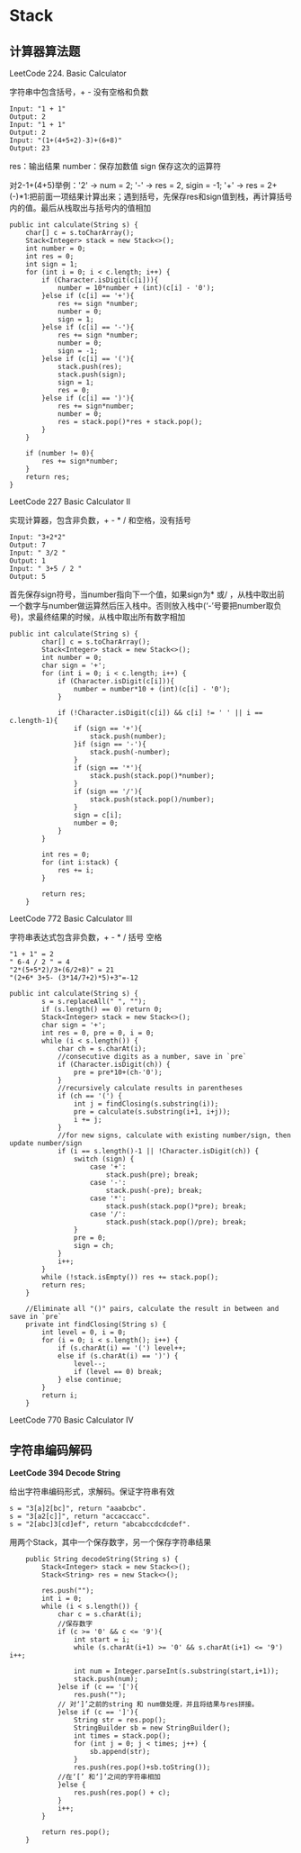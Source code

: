 # Stack

## 计算器算法题

LeetCode 224. Basic Calculator

字符串中包含括号，+ - 没有空格和负数

```
Input: "1 + 1"
Output: 2
Input: "1 + 1"
Output: 2
Input: "(1+(4+5+2)-3)+(6+8)"
Output: 23
```

res：输出结果 number：保存加数值 sign 保存这次的运算符

对2-1+(4+5)举例：'2' -> num = 2; '-' -> res = 2, sigin = -1; '+' -> res = 2+ (-)*1:把前面一项结果计算出来；遇到括号，先保存res和sign值到栈，再计算括号内的值。最后从栈取出与括号内的值相加

    public int calculate(String s) {
    	char[] c = s.toCharArray();
        Stack<Integer> stack = new Stack<>();
        int number = 0;
        int res = 0;
        int sign = 1;
        for (int i = 0; i < c.length; i++) {
            if (Character.isDigit(c[i])){
                number = 10*number + (int)(c[i] - '0');
            }else if (c[i] == '+'){
                res += sign *number;
                number = 0;
                sign = 1;
            }else if (c[i] == '-'){
                res += sign *number;
                number = 0;
                sign = -1;
            }else if (c[i] == '('){
                stack.push(res);
                stack.push(sign);
                sign = 1;
                res = 0;
            }else if (c[i] == ')'){
                res += sign*number;
                number = 0;
                res = stack.pop()*res + stack.pop();
            }
        }
    
        if (number != 0){
            res += sign*number;
        }
        return res;
    }
LeetCode 227 Basic Calculator II

实现计算器，包含非负数，+ - * / 和空格，没有括号

```
Input: "3+2*2"
Output: 7
Input: " 3/2 "
Output: 1
Input: " 3+5 / 2 "
Output: 5
```

首先保存sign符号，当number指向下一个值，如果sign为* 或/ ，从栈中取出前一个数字与number做运算然后压入栈中。否则放入栈中(‘-’号要把number取负号)，求最终结果的时候，从栈中取出所有数字相加

```
public int calculate(String s) {
        char[] c = s.toCharArray();
        Stack<Integer> stack = new Stack<>();
        int number = 0;
        char sign = '+';
        for (int i = 0; i < c.length; i++) {
            if (Character.isDigit(c[i])){
                number = number*10 + (int)(c[i] - '0');
            }

            if (!Character.isDigit(c[i]) && c[i] != ' ' || i == c.length-1){
                if (sign == '+'){
                    stack.push(number);
                }if (sign == '-'){
                    stack.push(-number);
                }
                if (sign == '*'){
                    stack.push(stack.pop()*number);
                }
                if (sign == '/'){
                    stack.push(stack.pop()/number);
                }
                sign = c[i];
                number = 0;
            }
        }

        int res = 0;
        for (int i:stack) {
            res += i;
        }

        return res;
    }
```

LeetCode 772 Basic Calculator III

字符串表达式包含非负数，+ - * / 括号 空格

```
"1 + 1" = 2
" 6-4 / 2 " = 4
"2*(5+5*2)/3+(6/2+8)" = 21
"(2+6* 3+5- (3*14/7+2)*5)+3"=-12
```



```
public int calculate(String s) {
        s = s.replaceAll(" ", "");
        if (s.length() == 0) return 0;
        Stack<Integer> stack = new Stack<>();
        char sign = '+';
        int res = 0, pre = 0, i = 0;
        while (i < s.length()) {
            char ch = s.charAt(i);
            //consecutive digits as a number, save in `pre`
            if (Character.isDigit(ch)) {
                pre = pre*10+(ch-'0');
            }
            //recursively calculate results in parentheses
            if (ch == '(') {
                int j = findClosing(s.substring(i));
                pre = calculate(s.substring(i+1, i+j));
                i += j;
            }
            //for new signs, calculate with existing number/sign, then update number/sign
            if (i == s.length()-1 || !Character.isDigit(ch)) {
                switch (sign) {
                    case '+':
                        stack.push(pre); break;
                    case '-':
                        stack.push(-pre); break;
                    case '*':
                        stack.push(stack.pop()*pre); break;
                    case '/':
                        stack.push(stack.pop()/pre); break;
                }
                pre = 0;
                sign = ch;
            } 
            i++;
        }
        while (!stack.isEmpty()) res += stack.pop();
        return res;
    }
    
    //Eliminate all "()" pairs, calculate the result in between and save in `pre`
    private int findClosing(String s) {
        int level = 0, i = 0;
        for (i = 0; i < s.length(); i++) {
            if (s.charAt(i) == '(') level++;
            else if (s.charAt(i) == ')') {
                level--;
                if (level == 0) break;
            } else continue;
        }
        return i;
    }
```

LeetCode 770 Basic Calculator IV



## 字符串编码解码

**LeetCode 394 Decode String**

给出字符串编码形式，求解码。保证字符串有效

```
s = "3[a]2[bc]", return "aaabcbc".
s = "3[a2[c]]", return "accaccacc".
s = "2[abc]3[cd]ef", return "abcabccdcdcdef".
```

用两个Stack，其中一个保存数字，另一个保存字符串结果

```
	public String decodeString(String s) {
        Stack<Integer> stack = new Stack<>();
        Stack<String> res = new Stack<>();

        res.push("");
        int i = 0;
        while (i < s.length()) {
            char c = s.charAt(i);
			//保存数字
            if (c >= '0' && c <= '9'){
                int start = i;
                while (s.charAt(i+1) >= '0' && s.charAt(i+1) <= '9') i++;

                int num = Integer.parseInt(s.substring(start,i+1));
                stack.push(num);
            }else if (c == '['){
                res.push("");
            // 对‘]’之前的string 和 num做处理，并且将结果与res拼接。
            }else if (c == ']'){
                String str = res.pop();
                StringBuilder sb = new StringBuilder();
                int times = stack.pop();
                for (int j = 0; j < times; j++) {
                    sb.append(str);
                }
                res.push(res.pop()+sb.toString());
            //在‘[’ 和‘]’之间的字符串相加
            }else {
                res.push(res.pop() + c);
            }
            i++;
        }

        return res.pop();
    }
```











































